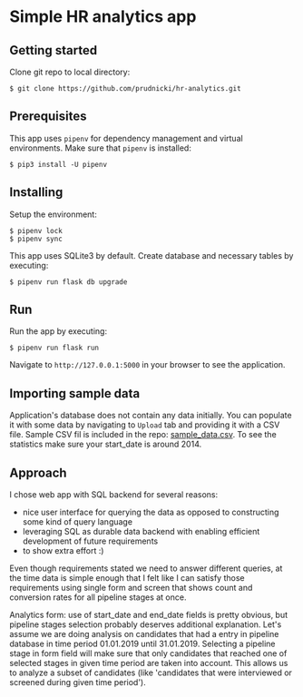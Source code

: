 # Simple HR analytics app

## Getting started

Clone git repo to local directory:

```
$ git clone https://github.com/prudnicki/hr-analytics.git
```

## Prerequisites

This app uses `pipenv` for dependency management and virtual environments.
Make sure that `pipenv` is installed:

```
$ pip3 install -U pipenv
```

## Installing

Setup the environment:

```
$ pipenv lock
$ pipenv sync
```

This app uses SQLite3 by default. Create database and necessary tables by executing:

```
$ pipenv run flask db upgrade
```

## Run

Run the app by executing:

```
$ pipenv run flask run
```

Navigate to `http://127.0.0.1:5000` in your browser to see the application.


## Importing sample data

Application's database does not contain any data initially. You can populate it with some data by navigating to `Upload`
tab and providing it with a CSV file. Sample CSV fil is included in the repo: [sample_data.csv](./sample_data.csv).
To see the statistics make sure your start_date is around 2014.

   
## Approach

I chose web app with SQL backend for several reasons:
* nice user interface for querying the data as opposed to constructing some kind of query language
* leveraging SQL as durable data backend with enabling efficient development of future requirements
* to show extra effort :)

Even though requirements stated we need to answer different queries, at the time data is simple enough that I felt
like I can satisfy those requirements using single form and screen that shows count and conversion rates 
for all pipeline stages at once.

Analytics form: use of start_date and end_date fields is pretty obvious, but pipeline stages selection probably 
deserves additional explanation. Let's assume we are doing analysis on candidates that had a entry in pipeline database
in time period 01.01.2019 until 31.01.2019. Selecting a pipeline stage in form field will make sure that only candidates
that reached one of selected stages in given time period are taken into account. This allows us to analyze a subset
of candidates (like 'candidates that were interviewed or screened during given time period').  